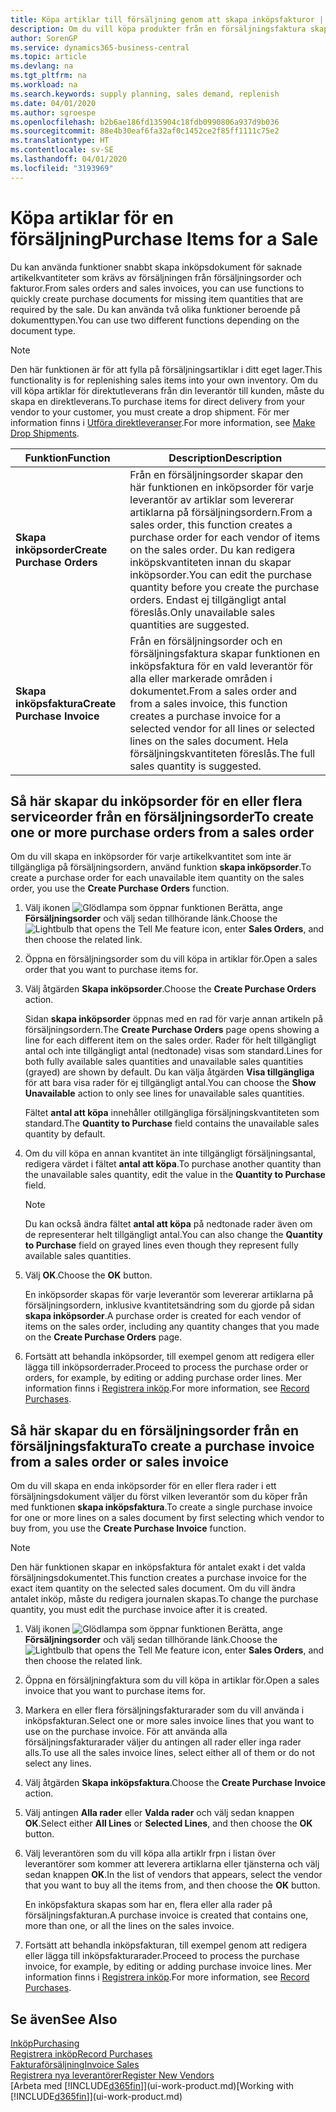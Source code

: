 ```yaml
---
title: Köpa artiklar till försäljning genom att skapa inköpsfakturor | Microsoft Docs
description: Om du vill köpa produkter från en försäljningsfaktura skapar du en inköpsfaktura för en leverantör.
author: SorenGP
ms.service: dynamics365-business-central
ms.topic: article
ms.devlang: na
ms.tgt_pltfrm: na
ms.workload: na
ms.search.keywords: supply planning, sales demand, replenish
ms.date: 04/01/2020
ms.author: sgroespe
ms.openlocfilehash: b2b6ae186fd135904c18fdb0990806a937d9b036
ms.sourcegitcommit: 88e4b30eaf6fa32af0c1452ce2f85ff1111c75e2
ms.translationtype: HT
ms.contentlocale: sv-SE
ms.lasthandoff: 04/01/2020
ms.locfileid: "3193969"
---
```

# <a name="purchase-items-for-a-sale"></a><span data-ttu-id="b658c-103">Köpa artiklar för en försäljning</span><span class="sxs-lookup"><span data-stu-id="b658c-103">Purchase Items for a Sale</span></span>
<span data-ttu-id="b658c-104">Du kan använda funktioner snabbt skapa inköpsdokument för saknade artikelkvantiteter som krävs av försäljningen från försäljningsorder och fakturor.</span><span class="sxs-lookup"><span data-stu-id="b658c-104">From sales orders and sales invoices, you can use functions to quickly create purchase documents for missing item quantities that are required by the sale.</span></span> <span data-ttu-id="b658c-105">Du kan använda två olika funktioner beroende på dokumenttypen.</span><span class="sxs-lookup"><span data-stu-id="b658c-105">You can use two different functions depending on the document type.</span></span>

> [!Note]
> <span data-ttu-id="b658c-106">Den här funktionen är för att fylla på försäljningsartiklar i ditt eget lager.</span><span class="sxs-lookup"><span data-stu-id="b658c-106">This functionality is for replenishing sales items into your own inventory.</span></span> <span data-ttu-id="b658c-107">Om du vill köpa artiklar för direktutleverans från din leverantör till kunden, måste du skapa en direktleverans.</span><span class="sxs-lookup"><span data-stu-id="b658c-107">To purchase items for direct delivery from your vendor to your customer, you must create a drop shipment.</span></span> <span data-ttu-id="b658c-108">För mer information finns i [Utföra direktleveranser](sales-how-drop-shipment.md).</span><span class="sxs-lookup"><span data-stu-id="b658c-108">For more information, see [Make Drop Shipments](sales-how-drop-shipment.md).</span></span>   

|<span data-ttu-id="b658c-109">Funktion</span><span class="sxs-lookup"><span data-stu-id="b658c-109">Function</span></span>|<span data-ttu-id="b658c-110">Description</span><span class="sxs-lookup"><span data-stu-id="b658c-110">Description</span></span>|
|--------|-----------|
|<span data-ttu-id="b658c-111">**Skapa inköpsorder**</span><span class="sxs-lookup"><span data-stu-id="b658c-111">**Create Purchase Orders**</span></span>|<span data-ttu-id="b658c-112">Från en försäljningsorder skapar den här funktionen en inköpsorder för varje leverantör av artiklar som levererar artiklarna på försäljningsordern.</span><span class="sxs-lookup"><span data-stu-id="b658c-112">From a sales order, this function creates a purchase order for each vendor of items on the sales order.</span></span> <span data-ttu-id="b658c-113">Du kan redigera inköpskvantiteten innan du skapar inköpsorder.</span><span class="sxs-lookup"><span data-stu-id="b658c-113">You can edit the purchase quantity before you create the purchase orders.</span></span> <span data-ttu-id="b658c-114">Endast ej tillgängligt antal föreslås.</span><span class="sxs-lookup"><span data-stu-id="b658c-114">Only unavailable sales quantities are suggested.</span></span>
|<span data-ttu-id="b658c-115">**Skapa inköpsfaktura**</span><span class="sxs-lookup"><span data-stu-id="b658c-115">**Create Purchase Invoice**</span></span>|<span data-ttu-id="b658c-116">Från en försäljningsorder och en försäljningsfaktura skapar funktionen en inköpsfaktura för en vald leverantör för alla eller markerade områden i dokumentet.</span><span class="sxs-lookup"><span data-stu-id="b658c-116">From a sales order and from a sales invoice, this function creates a purchase invoice for a selected vendor for all lines or selected lines on the sales document.</span></span> <span data-ttu-id="b658c-117">Hela försäljningskvantiteten föreslås.</span><span class="sxs-lookup"><span data-stu-id="b658c-117">The full sales quantity is suggested.</span></span>|

## <a name="to-create-one-or-more-purchase-orders-from-a-sales-order"></a><span data-ttu-id="b658c-118">Så här skapar du inköpsorder för en eller flera serviceorder från en försäljningsorder</span><span class="sxs-lookup"><span data-stu-id="b658c-118">To create one or more purchase orders from a sales order</span></span>
<span data-ttu-id="b658c-119">Om du vill skapa en inköpsorder för varje artikelkvantitet som inte är tillgängliga på försäljningsordern, använd funktion **skapa inköpsorder**.</span><span class="sxs-lookup"><span data-stu-id="b658c-119">To create a purchase order for each unavailable item quantity on the sales order, you use the **Create Purchase Orders** function.</span></span>

1. <span data-ttu-id="b658c-120">Välj ikonen ![Glödlampa som öppnar funktionen Berätta](media/ui-search/search_small.png "Berätta vad du vill göra"), ange **Försäljningsorder** och välj sedan tillhörande länk.</span><span class="sxs-lookup"><span data-stu-id="b658c-120">Choose the ![Lightbulb that opens the Tell Me feature](media/ui-search/search_small.png "Tell me what you want to do") icon, enter **Sales Orders**, and then choose the related link.</span></span>
2. <span data-ttu-id="b658c-121">Öppna en försäljningsorder som du vill köpa in artiklar för.</span><span class="sxs-lookup"><span data-stu-id="b658c-121">Open a sales order that you want to purchase items for.</span></span>
3. <span data-ttu-id="b658c-122">Välj åtgärden **Skapa inköpsorder**.</span><span class="sxs-lookup"><span data-stu-id="b658c-122">Choose the **Create Purchase Orders** action.</span></span>

    <span data-ttu-id="b658c-123">Sidan **skapa inköpsorder** öppnas med en rad för varje annan artikeln på försäljningsordern.</span><span class="sxs-lookup"><span data-stu-id="b658c-123">The **Create Purchase Orders** page opens showing a line for each different item on the sales order.</span></span> <span data-ttu-id="b658c-124">Rader för helt tillgängligt antal och inte tillgängligt antal (nedtonade) visas som standard.</span><span class="sxs-lookup"><span data-stu-id="b658c-124">Lines for both fully available sales quantities and unavailable sales quantities (grayed) are shown by default.</span></span> <span data-ttu-id="b658c-125">Du kan välja åtgärden **Visa tillgängliga** för att bara visa rader för ej tillgängligt antal.</span><span class="sxs-lookup"><span data-stu-id="b658c-125">You can choose the **Show Unavailable** action to only see lines for unavailable sales quantities.</span></span>

    <span data-ttu-id="b658c-126">Fältet **antal att köpa** innehåller otillgängliga försäljningskvantiteten som standard.</span><span class="sxs-lookup"><span data-stu-id="b658c-126">The **Quantity to Purchase** field contains the unavailable sales quantity by default.</span></span>
4. <span data-ttu-id="b658c-127">Om du vill köpa en annan kvantitet än inte tillgängligt försäljningsantal, redigera värdet i fältet **antal att köpa**.</span><span class="sxs-lookup"><span data-stu-id="b658c-127">To purchase another quantity than the unavailable sales quantity, edit the value in the **Quantity to Purchase** field.</span></span>

    > [!NOTE]  
    >   <span data-ttu-id="b658c-128">Du kan också ändra fältet **antal att köpa** på nedtonade rader även om de representerar helt tillgängligt antal.</span><span class="sxs-lookup"><span data-stu-id="b658c-128">You can also change the **Quantity to Purchase** field on grayed lines even though they represent fully available sales quantities.</span></span>
5. <span data-ttu-id="b658c-129">Välj **OK**.</span><span class="sxs-lookup"><span data-stu-id="b658c-129">Choose the **OK** button.</span></span>

    <span data-ttu-id="b658c-130">En inköpsorder skapas för varje leverantör som levererar artiklarna på försäljningsordern, inklusive kvantitetsändring som du gjorde på sidan **skapa inköpsorder**.</span><span class="sxs-lookup"><span data-stu-id="b658c-130">A purchase order is created for each vendor of items on the sales order, including any quantity changes that you made on the **Create Purchase Orders** page.</span></span>
7. <span data-ttu-id="b658c-131">Fortsätt att behandla inköpsorder, till exempel genom att redigera eller lägga till inköpsorderrader.</span><span class="sxs-lookup"><span data-stu-id="b658c-131">Proceed to process the purchase order or orders, for example, by editing or adding purchase order lines.</span></span> <span data-ttu-id="b658c-132">Mer information finns i [Registrera inköp](purchasing-how-record-purchases.md).</span><span class="sxs-lookup"><span data-stu-id="b658c-132">For more information, see [Record Purchases](purchasing-how-record-purchases.md).</span></span>


## <a name="to-create-a-purchase-invoice-from-a-sales-order-or-sales-invoice"></a><span data-ttu-id="b658c-133">Så här skapar du en försäljningsorder från en försäljningsfaktura</span><span class="sxs-lookup"><span data-stu-id="b658c-133">To create a purchase invoice from a sales order or sales invoice</span></span>
<span data-ttu-id="b658c-134">Om du vill skapa en enda inköpsorder för en eller flera rader i ett försäljningsdokument väljer du först vilken leverantör som du köper från med funktionen **skapa inköpsfaktura**.</span><span class="sxs-lookup"><span data-stu-id="b658c-134">To create a single purchase invoice for one or more lines on a sales document by first selecting which vendor to buy from, you use the **Create Purchase Invoice** function.</span></span>

> [!NOTE]  
>   <span data-ttu-id="b658c-135">Den här funktionen skapar en inköpsfaktura för antalet exakt i det valda försäljningsdokumentet.</span><span class="sxs-lookup"><span data-stu-id="b658c-135">This function creates a purchase invoice for the exact item quantity on the selected sales document.</span></span> <span data-ttu-id="b658c-136">Om du vill ändra antalet inköp, måste du redigera journalen skapas.</span><span class="sxs-lookup"><span data-stu-id="b658c-136">To change the purchase quantity, you must edit the purchase invoice after it is created.</span></span>  

1. <span data-ttu-id="b658c-137">Välj ikonen ![Glödlampa som öppnar funktionen Berätta](media/ui-search/search_small.png "Berätta vad du vill göra"), ange **Försäljningsorder** och välj sedan tillhörande länk.</span><span class="sxs-lookup"><span data-stu-id="b658c-137">Choose the ![Lightbulb that opens the Tell Me feature](media/ui-search/search_small.png "Tell me what you want to do") icon, enter **Sales Orders**, and then choose the related link.</span></span>
2. <span data-ttu-id="b658c-138">Öppna en försäljningfaktura som du vill köpa in artiklar för.</span><span class="sxs-lookup"><span data-stu-id="b658c-138">Open a sales invoice that you want to purchase items for.</span></span>
3. <span data-ttu-id="b658c-139">Markera en eller flera försäljningsfakturarader som du vill använda i inköpsfakturan.</span><span class="sxs-lookup"><span data-stu-id="b658c-139">Select one or more sales invoice lines that you want to use on the purchase invoice.</span></span> <span data-ttu-id="b658c-140">För att använda alla försäljningsfakturarader väljer du antingen all rader eller inga rader alls.</span><span class="sxs-lookup"><span data-stu-id="b658c-140">To use all the sales invoice lines, select either all of them or do not select any lines.</span></span>
4. <span data-ttu-id="b658c-141">Välj åtgärden **Skapa inköpsfaktura**.</span><span class="sxs-lookup"><span data-stu-id="b658c-141">Choose the **Create Purchase Invoice** action.</span></span>
5. <span data-ttu-id="b658c-142">Välj antingen **Alla rader** eller **Valda rader** och välj sedan knappen **OK**.</span><span class="sxs-lookup"><span data-stu-id="b658c-142">Select either **All Lines** or **Selected Lines**, and then choose the **OK** button.</span></span>  
6. <span data-ttu-id="b658c-143">Välj leverantören som du vill köpa alla artiklr frpn i listan över leverantörer som kommer att leverera artiklarna eller tjänsterna och välj sedan knappen **OK**.</span><span class="sxs-lookup"><span data-stu-id="b658c-143">In the list of vendors that appears, select the vendor that you want to buy all the items from, and then choose the **OK** button.</span></span>

    <span data-ttu-id="b658c-144">En inköpsfaktura skapas som har en, flera eller alla rader på försäljningsfakturan.</span><span class="sxs-lookup"><span data-stu-id="b658c-144">A purchase invoice is created that contains one, more than one, or all the lines on the sales invoice.</span></span>
7. <span data-ttu-id="b658c-145">Fortsätt att behandla inköpsfakturan, till exempel genom att redigera eller lägga till inköpsfakturarader.</span><span class="sxs-lookup"><span data-stu-id="b658c-145">Proceed to process the purchase invoice, for example, by editing or adding purchase invoice lines.</span></span> <span data-ttu-id="b658c-146">Mer information finns i [Registrera inköp](purchasing-how-record-purchases.md).</span><span class="sxs-lookup"><span data-stu-id="b658c-146">For more information, see [Record Purchases](purchasing-how-record-purchases.md).</span></span>

## <a name="see-also"></a><span data-ttu-id="b658c-147">Se även</span><span class="sxs-lookup"><span data-stu-id="b658c-147">See Also</span></span>
[<span data-ttu-id="b658c-148">Inköp</span><span class="sxs-lookup"><span data-stu-id="b658c-148">Purchasing</span></span>](purchasing-manage-purchasing.md)  
[<span data-ttu-id="b658c-149">Registrera inköp</span><span class="sxs-lookup"><span data-stu-id="b658c-149">Record Purchases</span></span>](purchasing-how-record-purchases.md)  
[<span data-ttu-id="b658c-150">Fakturaförsäljning</span><span class="sxs-lookup"><span data-stu-id="b658c-150">Invoice Sales</span></span>](sales-how-invoice-sales.md)  
[<span data-ttu-id="b658c-151">Registrera nya leverantörer</span><span class="sxs-lookup"><span data-stu-id="b658c-151">Register New Vendors</span></span>](purchasing-how-register-new-vendors.md)  
<span data-ttu-id="b658c-152">[Arbeta med [!INCLUDE[d365fin](includes/d365fin_md.md)]](ui-work-product.md)</span><span class="sxs-lookup"><span data-stu-id="b658c-152">[Working with [!INCLUDE[d365fin](includes/d365fin_md.md)]](ui-work-product.md)</span></span>
